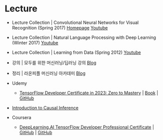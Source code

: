 # Lecture

* Lecture Collection | Convolutional Neural Networks for Visual Recognition (Spring 2017)
[Homepage](http://cs231n.stanford.edu/index.html)
[Youtube](https://www.youtube.com/playlist?list=PL3FW7Lu3i5JvHM8ljYj-zLfQRF3EO8sYv)

* Lecture Collection | Natural Language Processing with Deep Learning (Winter 2017)
[Youtube](https://www.youtube.com/playlist?list=PL3FW7Lu3i5Jsnh1rnUwq_TcylNr7EkRe6)

* Lecture Collection | Learning from Data (Spring 2012)
[Youtube](https://www.youtube.com/playlist?list=PLD63A284B7615313A)

* 강의 | 모두를 위한 머신러닝/딥러닝 강의
[Blog](http://hunkim.github.io/ml/)

* 정리 | 라온피플 머신러닝 아카데미
[Blog](https://blog.naver.com/laonple/220463627091)

* Udemy
  * [TensorFlow Developer Certificate in 2023: Zero to Mastery](https://www.udemy.com/course/tensorflow-developer-certificate-machine-learning-zero-to-mastery/) | [Book](https://dev.mrdbourke.com/tensorflow-deep-learning/) | [GitHub](https://github.com/mrdbourke/tensorflow-deep-learning)

* [Introduction to Causal Inference](https://www.bradyneal.com/causal-inference-course)

* Coursera
  * [DeepLearning.AI TensorFlow Developer Professional Certificate](https://www.coursera.org/professional-certificates/tensorflow-in-practice) | [GitHub](https://github.com/https-deeplearning-ai/tensorflow-1-public) | [GitHub](https://github.com/lmoroney/dlaicourse) 

